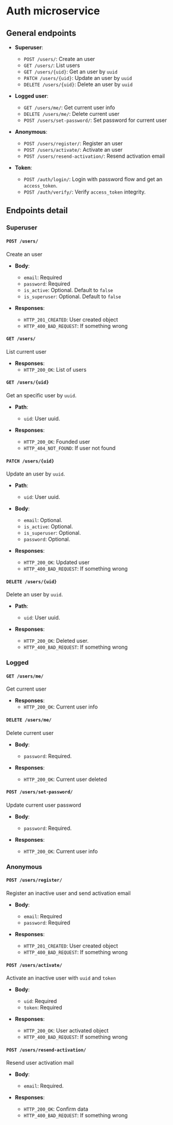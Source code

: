 # Auth microservice

## General endpoints
- **Superuser**:
  - `POST /users/`: Create an user
  - `GET /users/`: List users
  - `GET /users/{uid}`: Get an user by `uuid`
  - `PATCH /users/{uid}`: Update an user by `uuid`
  - `DELETE /users/{uid}`: Delete an user by `uuid`
  
- **Logged user**:
  - `GET /users/me/`: Get current user info
  - `DELETE /users/me/`: Delete current user
  - `POST /users/set-password/`: Set password for current user

- **Anonymous**:
  - `POST /users/register/`: Register an user
  - `POST /users/activate/`: Activate an user
  - `POST /users/resend-activation/`: Resend activation email

- **Token**:
  - `POST /auth/login/`: Login with password flow and get an `access_token`.
  - `POST /auth/verify/`: Verify `access_token` integrity.


## Endpoints detail

### Superuser

#### `POST /users/`
Create an user

- **Body**:
  - `email`: Required
  - `password`: Required
  - `is_active`: Optional. Default to `false`
  - `is_superuser`: Optional. Default to `false`

- **Responses**:
  - `HTTP_201_CREATED`: User created object
  - `HTTP_400_BAD_REQUEST`: If something wrong


#### `GET /users/`
List current user

- **Responses**:
  - `HTTP_200_OK`: List of users


#### `GET /users/{uid}`
Get an specific user by `uuid`.

- **Path**:
  - `uid`: User uuid.

- **Responses**:
  - `HTTP_200_OK`: Founded user
  - `HTTP_404_NOT_FOUND`: If user not found


#### `PATCH /users/{uid}`
Update an user by `uuid`.

- **Path**:
  - `uid`: User uuid.

- **Body**:
  - `email`: Optional.
  - `is_active`: Optional.
  - `is_superuser`: Optional.
  - `password`: Optional.
  
- **Responses**:
  - `HTTP_200_OK`: Updated user
  - `HTTP_400_BAD_REQUEST`: If something wrong


#### `DELETE /users/{uid}`
Delete an user by `uuid`.

- **Path**:
  - `uid`: User uuid.

- **Responses**:
  - `HTTP_200_OK`: Deleted user.
  - `HTTP_400_BAD_REQUEST`: If something wrong

### Logged

#### `GET /users/me/`
Get current user

- **Responses**:
  - `HTTP_200_OK`: Current user info


#### `DELETE /users/me/`
Delete current user

- **Body**:
  - `password`: Required.

- **Responses**:
  - `HTTP_200_OK`: Current user deleted


#### `POST /users/set-password/`
Update current user password

- **Body**:
  - `password`: Required.

- **Responses**:
  - `HTTP_200_OK`: Current user info


### Anonymous

#### `POST /users/register/`
Register an inactive user and send activation email

- **Body**:
  - `email`: Required
  - `password`: Required

- **Responses**:
  - `HTTP_201_CREATED`: User created object
  - `HTTP_400_BAD_REQUEST`: If something wrong


#### `POST /users/activate/`
Activate an inactive user with `uuid` and `token`

- **Body**:
  - `uid`: Required
  - `token`: Required

- **Responses**:
  - `HTTP_200_OK`: User activated object
  - `HTTP_400_BAD_REQUEST`: If something wrong


#### `POST /users/resend-activation/`
Resend user activation mail

- **Body**:
  - `email`: Required.

- **Responses**:
  - `HTTP_200_OK`: Confirm data
  - `HTTP_400_BAD_REQUEST`: If something wrong